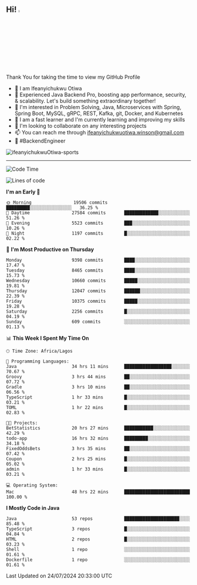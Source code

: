 <!-- BLOG-POST-LIST:START --><!-- BLOG-POST-LIST:END -->

## Hi! <img src="https://media.giphy.com/media/hvRJCLFzcasrR4ia7z/giphy.gif" width="4%"> 

Thank You for taking the time to view my GitHub Profile

- 👋 I am Ifeanyichukwu Otiwa
- 🚀 Experienced Java Backend Pro, boosting app performance, security, & scalability. Let's build something extraordinary together!
- 👀 I'm interested in Problem Solving, Java, Microservices with Spring, Spring Boot, MySQL, gRPC, REST, Kafka, git, Docker, and Kubernetes
- 🌱 I am a fast learner and I'm currently learning and improving my skills
- 💞️ I'm looking to collaborate on any interesting projects
- 📫 You can reach me through ifeanyichukwuotiwa.winson@gmail.com
- 🚀 #BackendEngineer

<p align="left" marginTop="10px"> <img src="https://komarev.com/ghpvc/?username=ifeanyichukwuOtiwa-sports&label=Profile%20views&color=0e75b6&style=for-the-badge" alt="ifeanyichukwuOtiwa-sports" /> </p>

***

<!--START_SECTION:waka-->
![Code Time](http://img.shields.io/badge/Code%20Time-2%2C689%20hrs%2035%20mins-blue)

![Lines of code](https://img.shields.io/badge/From%20Hello%20World%20I%27ve%20Written-13.2%20million%20lines%20of%20code-blue)

**I'm an Early 🐤** 

```text
🌞 Morning                19506 commits       █████████░░░░░░░░░░░░░░░░   36.25 % 
🌆 Daytime                27584 commits       █████████████░░░░░░░░░░░░   51.26 % 
🌃 Evening                5523 commits        ███░░░░░░░░░░░░░░░░░░░░░░   10.26 % 
🌙 Night                  1197 commits        █░░░░░░░░░░░░░░░░░░░░░░░░   02.22 % 
```
📅 **I'm Most Productive on Thursday** 

```text
Monday                   9398 commits        ████░░░░░░░░░░░░░░░░░░░░░   17.47 % 
Tuesday                  8465 commits        ████░░░░░░░░░░░░░░░░░░░░░   15.73 % 
Wednesday                10660 commits       █████░░░░░░░░░░░░░░░░░░░░   19.81 % 
Thursday                 12047 commits       ██████░░░░░░░░░░░░░░░░░░░   22.39 % 
Friday                   10375 commits       █████░░░░░░░░░░░░░░░░░░░░   19.28 % 
Saturday                 2256 commits        █░░░░░░░░░░░░░░░░░░░░░░░░   04.19 % 
Sunday                   609 commits         ░░░░░░░░░░░░░░░░░░░░░░░░░   01.13 % 
```


📊 **This Week I Spent My Time On** 

```text
🕑︎ Time Zone: Africa/Lagos

💬 Programming Languages: 
Java                     34 hrs 11 mins      ██████████████████░░░░░░░   70.67 % 
Groovy                   3 hrs 44 mins       ██░░░░░░░░░░░░░░░░░░░░░░░   07.72 % 
Gradle                   3 hrs 10 mins       ██░░░░░░░░░░░░░░░░░░░░░░░   06.56 % 
TypeScript               1 hr 33 mins        █░░░░░░░░░░░░░░░░░░░░░░░░   03.21 % 
TOML                     1 hr 22 mins        █░░░░░░░░░░░░░░░░░░░░░░░░   02.83 % 

🐱‍💻 Projects: 
BetStatistics            20 hrs 27 mins      ███████████░░░░░░░░░░░░░░   42.29 % 
todo-app                 16 hrs 32 mins      █████████░░░░░░░░░░░░░░░░   34.18 % 
FixedOddsBets            3 hrs 35 mins       ██░░░░░░░░░░░░░░░░░░░░░░░   07.42 % 
Coupon                   2 hrs 25 mins       █░░░░░░░░░░░░░░░░░░░░░░░░   05.02 % 
admin                    1 hr 33 mins        █░░░░░░░░░░░░░░░░░░░░░░░░   03.21 % 

💻 Operating System: 
Mac                      48 hrs 22 mins      █████████████████████████   100.00 % 
```

**I Mostly Code in Java** 

```text
Java                     53 repos            █████████████████████░░░░   85.48 % 
TypeScript               3 repos             █░░░░░░░░░░░░░░░░░░░░░░░░   04.84 % 
HTML                     2 repos             █░░░░░░░░░░░░░░░░░░░░░░░░   03.23 % 
Shell                    1 repo              ░░░░░░░░░░░░░░░░░░░░░░░░░   01.61 % 
Dockerfile               1 repo              ░░░░░░░░░░░░░░░░░░░░░░░░░   01.61 % 
```




 Last Updated on 24/07/2024 20:33:00 UTC
<!--END_SECTION:waka-->

<!--
<p align="center">
![trophy](https://github-profile-trophy.vercel.app/?username=ifeanyichukwuOtiwa-sports&theme=onedark) (https://github.com/ryo-ma/github-profile-trophy)
</p>
-->

<!---
ifeanyi-otiwa/ifeanyi-otiwa is a ✨ special ✨ repository because its `README.md` (this file) appears on your GitHub profile.
You can click the Preview link to take a look at your changes.
--->
